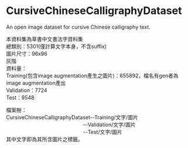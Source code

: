 # CursiveChineseCalligraphyDataset
An open image dataset for cursive Chinese calligraphy text.

本資料集為草書中文書法字資料集  
總類別：5301(僅計算文字本身，不含suffix)  
圖片尺寸：96x96  
灰階  
資料量：  
	Training(包含image augmentation產生之圖片)：655892，檔名有gen者為image augmentation產出  
	Validation：7724  
	Test：9548  

檔案樹：  
CursiveChineseCalligraphyDataset--Training/文字/圖片  
　　　　　　　　　　　　　　　--Validation/文字/圖片  
　　　　　　　　　　　　　　　--Test/文字/圖片  
	其中文字即為其所含圖片之標籤。  

